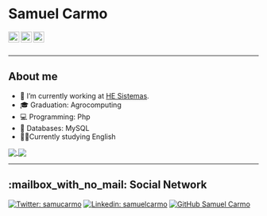 # Samuel Carmo

<a href="https://twitter.com/samcarmo">
  <img align="left" alt="samcarmo's Twitter" width="22px" src="https://cdn.jsdelivr.net/npm/simple-icons@v3/icons/twitter.svg" />
</a>
<a href="https://linkedin.com/in/samuelcarmo">
  <img align="left" alt="samcarmo's Linkdein" width="22px" src="https://cdn.jsdelivr.net/npm/simple-icons@v3/icons/linkedin.svg" />
</a>
<a href="https://github.com/samcarmo">
  <img align="left" alt="samcarmo's Github" width="22px" src="https://cdn.jsdelivr.net/npm/simple-icons@v3/icons/github.svg" />
</a>

<br/>
<br/>

--------------------------
## About me

- 🔭 I’m currently working at [HE Sistemas](http://heinfo.com.br/).
- 🎓 Graduation: Agrocomputing
- 💻 Programming: Php
- 💾 Databases: MySQL 
- 🧑‍🎓Currently studying English


<a href="https://github.com/samcarmo">
  <img align="center" src="https://github-readme-stats.vercel.app/api?username=samcarmo&show_icons=true&count_private=true&theme=chartreuse-dark"/>
</a>

<a href="https://github.com/samcarmo?tab=repositories">
  <img align="center" src="https://github-readme-stats.vercel.app/api/top-langs/?username=samcarmo&theme=chartreuse-dark" />
</a>

***

<p align="center"> 
  <h2>:mailbox_with_no_mail: Social Network</h2>

[![Twitter: samucarmo](https://img.shields.io/twitter/follow/samucarmo?style=social)](https://twitter.com/samucarmo)
[![Linkedin: samuelcarmo](https://img.shields.io/badge/-samuel-blue?style=flat-square&logo=Linkedin&logoColor=white&link=https://www.linkedin.com/in/samuelcarmo/)](https://www.linkedin.com/in/samuelcarmo/)
[![GitHub Samuel Carmo](https://github.com/samcarmo/?label=follow&style=social)](https://github.com/samcarmo/)

</p>
